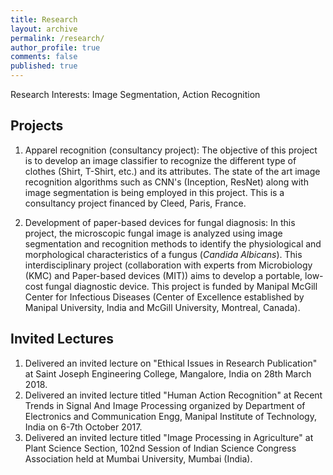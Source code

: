 ```yaml
---
title: Research
layout: archive
permalink: /research/
author_profile: true
comments: false
published: true
---
```


Research Interests: Image Segmentation, Action Recognition

## Projects


1. Apparel recognition (consultancy project): The objective of this project is to develop an image classifier to recognize the different type of clothes (Shirt, T-Shirt, etc.) and its attributes. The state of the art image recognition algorithms such as CNN's (Inception, ResNet) along with image segmentation is being employed in this project. This is a consultancy project financed by Cleed, Paris, France.

2. Development of paper-based devices for fungal diagnosis: In this project, the microscopic fungal image is analyzed using image segmentation and recognition methods to identify the physiological and morphological characteristics of a fungus (_Candida Albicans_).  This interdisciplinary project (collaboration with experts from Microbiology (KMC) and Paper-based devices (MIT)) aims to develop a portable, low-cost fungal diagnostic device. This project is funded by Manipal McGill Center for Infectious Diseases (Center of Excellence established by Manipal University, India and McGill University, Montreal, Canada).


## Invited Lectures
1. Delivered an invited lecture on "Ethical Issues in Research Publication" at Saint Joseph Engineering College, Mangalore, India on 28th March 2018.
2. Delivered an invited lecture titled "Human Action Recognition" at Recent Trends in Signal And Image Processing organized by Department of Electronics and Communication Engg, Manipal Institute of Technology, India on 6-7th October 2017.
3. Delivered an invited lecture titled "Image Processing in Agriculture" at Plant Science Section, 102nd Session of Indian Science Congress Association held at Mumbai University, Mumbai (India).



